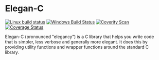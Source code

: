 # Elegan-C

[![Linux build status](https://img.shields.io/travis/VanJanssen/elegan-c/master.svg?label=Linux)](https://travis-ci.org/VanJanssen/elegan-c)
[![Windows Build Status](https://img.shields.io/appveyor/ci/ErwinJanssen/elegan-c/master.svg?label=Windows)](https://ci.appveyor.com/project/ErwinJanssen/elegan-c/branch/master)
[![Coverity Scan](https://img.shields.io/coverity/scan/10836.svg?label=Coverity)](https://scan.coverity.com/projects/vanjanssen-elegan-c)
[![Coverage Status](https://img.shields.io/codecov/c/github/VanJanssen/elegan-c/master.svg)](https://codecov.io/github/VanJanssen/elegan-c?branch=master)

Elegan-C (pronounced "elegancy") is a C library that helps you write code that
is simpler, less verbose and generally more elegant. It does this by providing
utility functions and wrapper functions around the standard C library. 